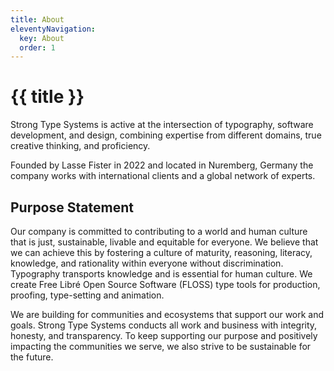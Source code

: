 ```yaml
---
title: About
eleventyNavigation:
  key: About
  order: 1
---
```


# {{ title }}

Strong Type Systems is active at the intersection of typography, software
development, and design, combining expertise from different domains, true
creative thinking, and <span class="nowrap">proficiency.</span>

Founded by Lasse Fister in 2022 and located in Nuremberg, Germany the
company works with international clients and a global network of experts.

## Purpose Statement

Our company is committed to contributing to a world and human culture that
is just, sustainable, livable and equitable for everyone. We believe that
we can achieve this by fostering a culture of maturity, reasoning, literacy,
knowledge, and rationality within everyone without discrimination. Typography
transports knowledge and is essential for human culture. We create
Free Libré Open Source Software (FLOSS) type tools for production, proofing,
type-setting and animation.

We are building for communities and ecosystems that support our work and
goals. Strong Type Systems conducts all work and business with integrity,
honesty, and transparency. To keep supporting our purpose and positively
impacting the communities we serve, we also strive to be sustainable for
the future.
